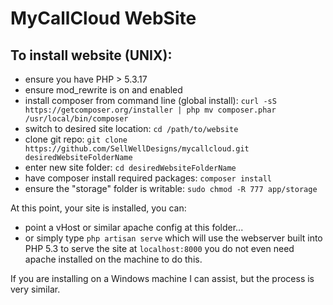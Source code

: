 MyCallCloud WebSite
====

## To install website (UNIX):

* ensure you have PHP > 5.3.17
* ensure mod_rewrite is on and enabled
* install composer from command line (global install):
		`
		curl -sS https://getcomposer.org/installer | php
		mv composer.phar /usr/local/bin/composer
		`
* switch to desired site location: `cd /path/to/website`
* clone git repo: `git clone https://github.com/SellWellDesigns/mycallcloud.git desiredWebsiteFolderName`
* enter new site folder: `cd desiredWebsiteFolderName`
* have composer install required packages: `composer install`
* ensure the "storage" folder is writable: `sudo chmod -R 777 app/storage`

At this point, your site is installed, you can:

* point a vHost or similar apache config at this folder...
* or simply type `php artisan serve` which will use the webserver built into PHP 5.3 to serve the site at `localhost:8000` you do not even need apache installed on the machine to do this.

If you are installing on a Windows machine I can assist, but the process is very similar.